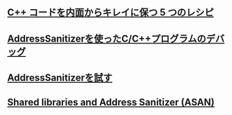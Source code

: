 ## [C++ コードを内面からキレイに保つ 5 つのレシピ](https://qiita.com/syoyo/items/9b25e028ec2b5bbcf8be#coverity-scan)
## [AddressSanitizerを使ったC/C++プログラムのデバッグ](https://note.com/muranoya/n/nd69128d610f8)
## [AddressSanitizerを試す](https://www.cuspy.org/diary/2016-12-16-clang-address-sanitizer/)
## [Shared libraries and Address Sanitizer (ASAN)](https://github.com/hamano/santest/blob/master/Makefile)
